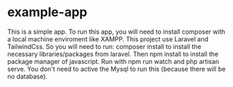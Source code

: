 # example-app
 This is a simple app. 
 To run this app, you will need to install composer with a local machine enviroment like XAMPP. 
 This project use Laravel and TailwindCss. 
 So you will need to run: composer install to install the necessary libraries/packages from laravel. 
 Then npm install to install the package manager of javascript. 
 Run with npm run watch and php artisan serve. 
 You don't need to active the Mysql to run this (because there will be no database).
